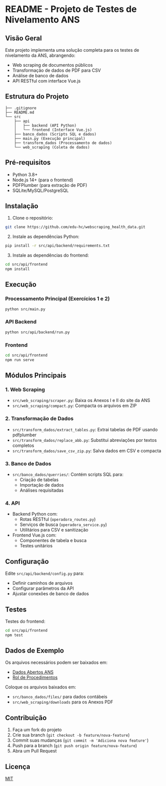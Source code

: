 # README - Projeto de Testes de Nivelamento ANS

## Visão Geral
Este projeto implementa uma solução completa para os testes de nivelamento da ANS, abrangendo:
- Web scraping de documentos públicos
- Transformação de dados de PDF para CSV
- Análise de banco de dados
- API RESTful com interface Vue.js

## Estrutura do Projeto

```
├── .gitignore
├── README.md
└── src
    ├── api
    │   ├── backend (API Python)
    │   └── frontend (Interface Vue.js)
    ├── banco_dados (Scripts SQL e dados)
    ├── main.py (Execução principal)
    ├── transform_dados (Processamento de dados)
    └── web_scraping (Coleta de dados)
```

## Pré-requisitos

- Python 3.8+
- Node.js 14+ (para o frontend)
- PDFPlumber (para extração de PDF)
- SQLite/MySQL/PostgreSQL

## Instalação

1. Clone o repositório:
```bash
git clone https://github.com/edu-hc/webscraping_health_data.git
```

2. Instale as dependências Python:
```bash
pip install -r src/api/backend/requirements.txt
```

3. Instale as dependências do frontend:
```bash
cd src/api/frontend
npm install
```

## Execução

### Processamento Principal (Exercícios 1 e 2)
```bash
python src/main.py
```

### API Backend
```bash
python src/api/backend/run.py
```

### Frontend
```bash
cd src/api/frontend
npm run serve
```

## Módulos Principais

### 1. Web Scraping
- `src/web_scraping/scraper.py`: Baixa os Anexos I e II do site da ANS
- `src/web_scraping/compact.py`: Compacta os arquivos em ZIP

### 2. Transformação de Dados
- `src/transform_dados/extract_tables.py`: Extrai tabelas de PDF usando pdfplumber
- `src/transform_dados/replace_abb.py`: Substitui abreviações por textos completos
- `src/transform_dados/save_csv_zip.py`: Salva dados em CSV e compacta

### 3. Banco de Dados
- `src/banco_dados/querries/`: Contém scripts SQL para:
  - Criação de tabelas
  - Importação de dados
  - Análises requisitadas

### 4. API
- Backend Python com:
  - Rotas RESTful (`operadora_routes.py`)
  - Serviços de busca (`operadora_service.py`)
  - Utilitários para CSV e sanitização
- Frontend Vue.js com:
  - Componentes de tabela e busca
  - Testes unitários

## Configuração

Edite `src/api/backend/config.py` para:
- Definir caminhos de arquivos
- Configurar parâmetros da API
- Ajustar conexões de banco de dados

## Testes

Testes do frontend:
```bash
cd src/api/frontend
npm test
```

## Dados de Exemplo

Os arquivos necessários podem ser baixados em:
- [Dados Abertos ANS](https://dadosabertos.ans.gov.br)
- [Rol de Procedimentos](https://www.gov.br/ans/pt-br)

Coloque os arquivos baixados em:
- `src/banco_dados/files/` para dados contábeis
- `src/web_scraping/downloads` para os Anexos PDF

## Contribuição

1. Faça um fork do projeto
2. Crie sua branch (`git checkout -b feature/nova-feature`)
3. Commit suas mudanças (`git commit -m 'Adiciona nova feature'`)
4. Push para a branch (`git push origin feature/nova-feature`)
5. Abra um Pull Request

## Licença

[MIT](https://choosealicense.com/licenses/mit/)
